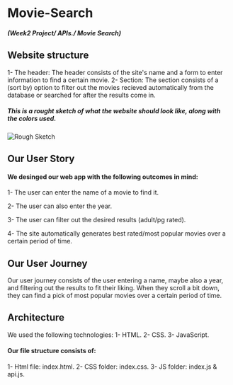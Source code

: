 

# Movie-Search
##### (Week2 Project/ APIs./ Movie Search)

## Website structure

1- The header: The header consists of the site's name and a form to enter information to find a certain movie. 
2- Section: The section consists of a (sort by) option to filter out the movies recieved automatically from the database or searched for after the results come in.

##### This is a rought sketch of what the website should look like, along with the colors used. 

![Rough Sketch](https://files.gitter.im/amanshawar/VAf7/Group-10.png)



## Our User Story

#### We desinged our web app with the following outcomes in mind:

1- The user can enter the name of a movie to find it.

2- The user can also enter the year.

3- The user can filter out the desired results (adult/pg rated).

4- The site automatically generates best rated/most popular movies over a certain period of time.

## Our User Journey

Our user journey consists of the user entering a name, maybe also a year, and filtering out the results to fit their liking. When they scroll a bit down, they can find a pick of most popular movies over a certain period of time. 

## Architecture
We used the following technologies:
1- HTML.
2- CSS.
3- JavaScript.

#### Our file structure consists of:
1- Html file: index.html.
2- CSS folder: index.css.
3- JS folder: index.js & api.js.


        




